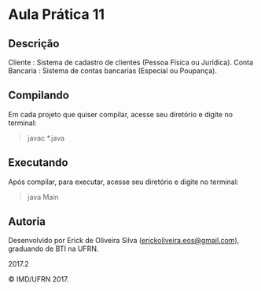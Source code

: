 # Aula Prática 11

## Descrição

Cliente : Sistema de cadastro de clientes (Pessoa Física ou Jurídica).
Conta Bancaria : Sistema de contas bancarias (Especial ou Poupança).

## Compilando
Em cada projeto que quiser compilar, acesse seu diretório e digite no terminal: 
>javac *.java

## Executando
Após compilar, para executar, acesse seu diretório e digite no terminal: 
>java Main

## Autoria

Desenvolvido por Erick de Oliveira Silva (<erickoliveira.eos@gmail.com>), graduando de BTI na UFRN.

2017.2

&copy; IMD/UFRN 2017.